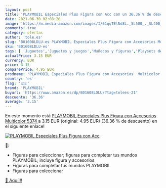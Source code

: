 ```yaml
---
layout: post
title: 'PLAYMOBIL Especiales Plus Figura con Acc con un 36.36 % de descuento'
date: 2021-06-30 02:08:20
image: 'https://m.media-amazon.com/images/I/51qqTElNd8L._SL500_._SL400_.jpg'
comments: true
category: ofertas
author: 'tole.es'
slug: 'B01608LDLU-es PLAYMOBIL Especiales Plus Figura con Accesorios Multicolor...'
sku: 'B01608LDLU-es'
tags: [ 'Juguetes','Juguetes y juegos','Muñecos y figuras','Playsets de figuras de juguete para niños','playmobil', ]
actualPrice: 3.15 EUR
currency: EUR
price: 3.15
comparePrice: 4.95 EUR
prodname: 'PLAYMOBIL Especiales Plus Figura con Accesorios  Multicolor  5374 '
country: 'es'
flag: '🇪🇸'
brand: 'PLAYMOBIL'
buyurl: 'https://www.amazon.es/dp/B01608LDLU/?tag=tolees-21'
descuento: '36.36'
average: '3.15'
---
```


En este momento está [PLAYMOBIL Especiales Plus Figura con Accesorios  Multicolor  5374 ](https://www.amazon.es/dp/B01608LDLU/?tag=tolees-21) a 3.15 EUR (original: 4.95 EUR) (36.36 %  de descuento) en el siguiente enlace!

[![PLAYMOBIL Especiales Plus Figura con Acc](https://m.media-amazon.com/images/I/51qqTElNd8L._SL500_._SL400_.jpg)](https://www.amazon.es/dp/B01608LDLU/?tag=tolees-21)

🔎:

- Figuras para coleccionar; figuras para completar tus mundos PLAYMOBIL; incluye figura y accesorios
- Figuras para completar tus mundos PLAYMOBIL
- Figuras para coleccionar

[🛒 Aquí!!!](https://www.amazon.es/dp/B01608LDLU/?tag=tolees-21)
